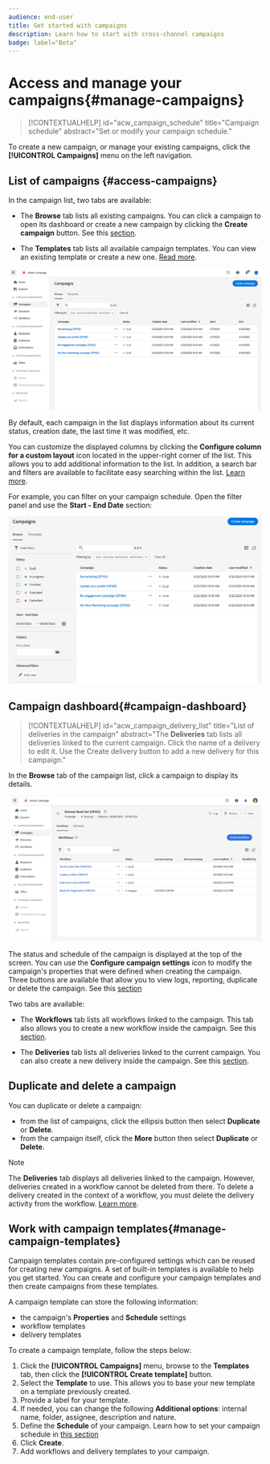 ```yaml
---
audience: end-user
title: Get started with campaigns
description: Learn how to start with cross-channel campaigns
badge: label="Beta" 
---
```


# Access and manage your campaigns{#manage-campaigns}

>[!CONTEXTUALHELP]
>id="acw_campaign_schedule"
>title="Campaign schedule"
>abstract="Set or modify your campaign schedule."

To create a new campaign, or manage your existing campaigns, click the **[!UICONTROL Campaigns]** menu on the left navigation. 

## List of campaigns {#access-campaigns}

In the campaign list, two tabs are available:

* The **Browse** tab lists all existing campaigns. You can click a campaign to open its dashboard or create a new campaign by clicking the **Create campaign** button. See this [section](create-campaigns.md#create-campaigns).

* The **Templates** tab lists all available campaign templates. You can view an existing template or create a new one. [Read more](#manage-campaign-templates).

![Campaign list](assets/campaign-list.png)

By default, each campaign in the list displays information about its current status, creation date, the last time it was modified, etc.

You can customize the displayed columns by clicking the **Configure column for a custom layout** icon located in the upper-right corner of the list. This allows you to add additional information to the list. In addition, a search bar and filters are available to facilitate easy searching within the list. [Learn more](../get-started/user-interface.md#list-screens).

For example, you can filter on your campaign schedule. Open the filter panel and use the **Start - End Date** section:

![Campaign filter](assets/campaign-filter-on-dates.png)

## Campaign dashboard{#campaign-dashboard}

>[!CONTEXTUALHELP]
>id="acw_campaign_delivery_list"
>title="List of deliveries in the campaign"
>abstract="The **Deliveries** tab lists all deliveries linked to the current campaign. Click the name of a delivery to edit it. Use the Create delivery button to add a new delivery for this campaign."

In the **Browse** tab of the campaign list, click a campaign to display its details. 

![Campaign dashboard](assets/campaign-dashboard.png)

The status and schedule of the campaign is displayed at the top of the screen. You can use the **Configure campaign settings** icon to modify the campaign's properties that were defined when creating the campaign. Three buttons are available that allow you to view logs, reporting, duplicate or delete the campaign. See this [section](create-campaigns.md#create-campaigns) 

Two tabs are available:

* The **Workflows** tab lists all workflows linked to the campaign. This tab also allows you to create a new workflow inside the campaign. See this [section](create-campaigns.md#create-campaigns).

* The **Deliveries** tab lists all deliveries linked to the current campaign. You can also create a new delivery inside the campaign. See this [section](create-campaigns.md#create-campaigns).

## Duplicate and delete a campaign

You can duplicate or delete a campaign:

* from the list of campaigns, click the ellipsis button then select **Duplicate** or **Delete**.
* from the campaign itself, click the **More** button then select **Duplicate** or **Delete**.

>[!NOTE]
>
>The **Deliveries** tab displays all deliveries linked to the campaign. However, deliveries created in a workflow cannot be deleted from there. To delete a delivery created in the context of a workflow, you must delete the delivery activity from the workflow. [Learn more](../msg/gs-messages.md#delivery-delete).

## Work with campaign templates{#manage-campaign-templates}

Campaign templates contain pre-configured settings which can be reused for creating new campaigns. A set of built-in templates is available to help you get started. You can create and configure your campaign templates and then create campaigns from these templates.

A campaign template can store the following information:

* the campaign's **Properties** and **Schedule** settings 
* workflow templates
* delivery templates

To create a campaign template, follow the steps below:

1. Click the **[!UICONTROL Campaigns]** menu, browse to the **Templates** tab, then click the **[!UICONTROL Create template]** button.
1. Select the **Template** to use. This allows you to base your new template on a template previously created. 
1. Provide a label for your template.
1. If needed, you can change the following **Additional options**: internal name, folder, assignee, description and nature.
1. Define the **Schedule** of your campaign. Learn how to set your campaign schedule in [this section](create-campaigns.md#campaign-schedule)
1. Click **Create**.
1. Add workflows and delivery templates to your campaign.
